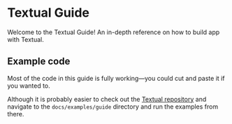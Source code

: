 # Textual Guide

Welcome to the Textual Guide! An in-depth reference on how to build app with Textual.

## Example code

Most of the code in this guide is fully working&mdash;you could cut and paste it if you wanted to.

Although it is probably easier to check out the [Textual repository](https://github.com/Textualize/textual) and navigate to the `docs/examples/guide` directory and run the examples from there.
